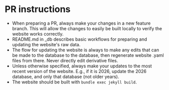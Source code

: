 # PR instructions
- When preparing a PR, always make your changes in a new feature branch. This
  will allow the changes to easily be built locally to verify the website works
  correctly.
- README.md in _db describes basic workflows for preparing and updating the
  website's raw data.
- The flow for updating the website is always to make any edits that can be made
  to the database to the database, then regenerate website .yaml files from
  there. Never directly edit derivative files.
- Unless otherwise specified, always make your updates to the most recent
  version of the website. E.g., if it is 2026, update the 2026 database, and
  only that database (not older years).
- The website should be built with `bundle exec jekyll build`.

